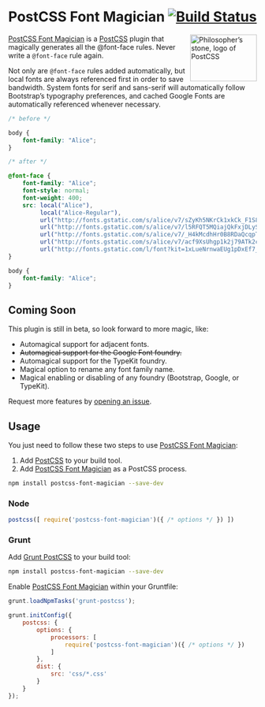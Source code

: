 # PostCSS Font Magician [![Build Status][ci-img]][ci]

<img align="right" width="135" height="95" src="http://postcss.github.io/postcss/logo-leftp.png" title="Philosopher’s stone, logo of PostCSS">

[PostCSS Font Magician] is a [PostCSS] plugin that magically generates all the @font-face rules. Never write a `@font-face` rule again.

Not only are `@font-face` rules added automatically, but local fonts are always referenced first in order to save bandwidth. System fonts for serif and sans-serif will automatically follow Bootstrap’s typography preferences, and cached Google Fonts are automatically referenced whenever necessary.

```css
/* before */

body {
    font-family: "Alice";
}

/* after */

@font-face {
    font-family: "Alice";
    font-style: normal;
    font-weight: 400;
    src: local("Alice"),
         local("Alice-Regular"),
         url("http://fonts.gstatic.com/s/alice/v7/sZyKh5NKrCk1xkCk_F1S8A.eot?") format("eot"),
         url("http://fonts.gstatic.com/s/alice/v7/l5RFQT5MQiajQkFxjDLySg.woff2") format("woff2"),
         url("http://fonts.gstatic.com/s/alice/v7/_H4kMcdhHr0B8RDaQcqpTA.woff") format("woff"),
         url("http://fonts.gstatic.com/s/alice/v7/acf9XsUhgp1k2j79ATk2cw.ttf") format("truetype"),
         url("http://fonts.gstatic.com/l/font?kit=1xLueNrnwaEUg1pDxEf7_A&skey=8a351bda90f672d8#Alice") format("svg")
}

body {
    font-family: "Alice";
}
```

## Coming Soon

This plugin is still in beta, so look forward to more magic, like:

- Automagical support for adjacent fonts.
- <s>Automagical support for the Google Font foundry.</s> 
- Automagical support for the TypeKit foundry.
- Magical option to rename any font family name.
- Magical enabling or disabling of any foundry (Bootstrap, Google, or TypeKit).

Request more features by [opening an issue].

## Usage

You just need to follow these two steps to use [PostCSS Font Magician]:

1. Add [PostCSS] to your build tool.
2. Add [PostCSS Font Magician] as a PostCSS process.

```sh
npm install postcss-font-magician --save-dev
```

### Node

```js
postcss([ require('postcss-font-magician')({ /* options */ }) ])
```

### Grunt

Add [Grunt PostCSS] to your build tool:

```sh
npm install postcss-font-magician --save-dev
```

Enable [PostCSS Font Magician] within your Gruntfile:

```js
grunt.loadNpmTasks('grunt-postcss');

grunt.initConfig({
    postcss: {
        options: {
            processors: [
                require('postcss-font-magician')({ /* options */ })
            ]
        },
        dist: {
            src: 'css/*.css'
        }
    }
});
```

[ci]: https://travis-ci.org/jonathantneal/postcss-font-magician
[ci-img]: https://travis-ci.org/jonathantneal/postcss-font-magician.svg
[opening an issue]: https://github.com/jonathantneal/postcss-font-magician/issues
[Grunt PostCSS]: https://github.com/nDmitry/grunt-postcss
[PostCSS]: https://github.com/postcss/postcss
[PostCSS Font Magician]: https://github.com/jonathantneal/postcss-font-magician
